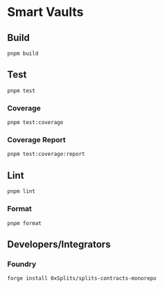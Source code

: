 # Smart Vaults

## Build

`pnpm build`

## Test

`pnpm test`

### Coverage

`pnpm test:coverage`

### Coverage Report

`pnpm test:coverage:report`

## Lint

`pnpm lint`

### Format

`pnpm format`

## Developers/Integrators

### Foundry

`forge install 0xSplits/splits-contracts-monorepo`
